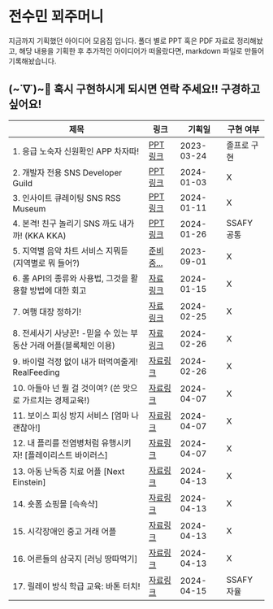 # 전수민 꾀주머니

지금까지 기획했던 아이디어 모음집 입니다. 
폴더 별로 PPT 혹은 PDF 자료로 정리해놨고,  해당 내용을 기획한 후 추가적인 아이디어가 떠올랐다면, markdown 파일로 만들어 기록해놨습니다.



## (~˙∇˙)~📣 혹시 구현하시게 되시면 연락 주세요!! 구경하고 싶어요!

| 제목                                                      | 링크                                                         | 기획일       | 구현 여부  |
| --------------------------------------------------------- | ------------------------------------------------------------ | ------------ | ------------ |
| 1. 응급 노숙자 신원확인 APP 차자따!                       | [PPT 링크](https://www.canva.com/design/DAFjU7AwmKg/Hr3N0jbrmj-Kt6njr80SLA/edit?utm_content=DAFjU7AwmKg&utm_campaign=designshare&utm_medium=link2&utm_source=sharebutton) | 2023-03-24   | 졸프로 구현 |
| 2. 개발자 전용 SNS Developer Guild                        | [PPT 링크 ](https://www.canva.com/design/DAF4pk-WJAU/zY56FMG-Xc0vYJb7j2QsjQ/edit?utm_content=DAF4pk-WJAU&utm_campaign=designshare&utm_medium=link2&utm_source=sharebutton) | 2024-01-03   | X  |
| 3. 인사이트 큐레이팅 SNS RSS Museum                       | [PPT 링크](https://www.canva.com/design/DAF5XBsjtyY/d5qgEuaz11iVI0Xa9Er_6Q/edit?utm_content=DAF5XBsjtyY&utm_campaign=designshare&utm_medium=link2&utm_source=sharebutton) | 2024-01-11   | X  |
| 4. 본격! 친구 놀리기 SNS 까도 내가 까! (KKA KKA)          | [PPT 링크](https://www.canva.com/design/DAF65D868-4/Ws-_i9k_-Sv-j9M24nKxrA/edit?utm_content=DAF65D868-4&utm_campaign=designshare&utm_medium=link2&utm_source=sharebutton) | 2024-01-26   | SSAFY 공통 |
| 5. 지역별 음악 차트 서비스 지뭐듣 (지역별로 뭐 들어?)     | [준비중...]()                                                | 2023-09-01 | X |
| 6. 롤 API의 종류와 사용법, 그것을 활용할 방법에 대한 회고 | [자료 링크](https://github.com/dalcheonroadhead/WitPocket/tree/main/LOL%20API) | 2024-01-15   | X  |
| 7. 여행 대장 정하기! | [자료 링크](https://github.com/dalcheonroadhead/WitPocket/tree/main) | 2024-02-25   | X  |
| 8. 전세사기 사냥꾼! -믿을 수 있는 부동산 거래 어플(블록체인 이용)  |[자료 링크](https://oval-guanaco-139.notion.site/93c64b0cb5fa46b2af45647bf1dfc815?pvs=4) | 2024-02-26 | X |
| 9. 바이럴 걱정 없이 내가 떠먹여줄게! RealFeeding | [자료링크](https://www.notion.so/RealFeeding-00315fce717f4ea086389f566c7d598d) | 2024-02-26 | X |
| 10. 아들아 넌 뭘 걸 것이여? (쓴 맛으로 가르치는 경제교육!) | [자료링크](https://github.com/dalcheonroadhead/WitPocket/blob/main/3%EC%B0%A8%20%EC%97%85%EB%8D%B0%EC%9D%B4%ED%8A%B8/1.%EC%95%84%EB%93%A4%EC%95%84%20%EB%84%88%EB%8A%94%20%EB%AD%98%20%EA%B1%B8%EA%B2%83%EC%9D%B4%EC%97%AC.pdf) | 2024-04-07 | X |
| 11. 보이스 피싱 방지 서비스 [엄마 나 괜찮아!] | [자료링크](https://github.com/dalcheonroadhead/WitPocket/blob/main/3%EC%B0%A8%20%EC%97%85%EB%8D%B0%EC%9D%B4%ED%8A%B8/%EB%B3%B4%EC%9D%B4%EC%8A%A4%20%ED%94%BC%EC%8B%B1%20%EB%B0%A9%EC%A7%80%20%EC%84%9C%EB%B9%84%EC%8A%A4%20%EC%97%84%EB%A7%88%20%EB%82%98%20%EA%B4%9C%EC%B0%AE%EC%95%84!.pdf) | 2024-04-07 | X |
| 12. 내 플리를 전염병처럼 유행시키자! [플레이리스트 바이러스] | [자료링크](https://github.com/dalcheonroadhead/WitPocket/blob/main/3%EC%B0%A8%20%EC%97%85%EB%8D%B0%EC%9D%B4%ED%8A%B8/%EB%82%B4%20%ED%94%8C%EB%A6%AC%EB%A5%BC%20%EC%9C%A0%ED%96%89%20%EC%8B%9C%ED%82%A4%EC%9E%90!%20%ED%94%8C%EB%A0%88%EC%9D%B4%EB%A6%AC%EC%8A%A4%ED%8A%B8%20%EB%B0%94%EC%9D%B4%EB%9F%AC%EC%8A%A4.pdf) | 2024-04-07 | X |
| 13. 아동 난독증 치료 어플 [Next Einstein] | [자료링크](https://github.com/dalcheonroadhead/WitPocket/blob/main/4%EC%B0%A8%20%EC%97%85%EB%8D%B0%EC%9D%B4%ED%8A%B8/Next%20Einstein%20(%EC%95%84%EB%8F%99%20%EB%82%9C%EB%8F%85%EC%A6%9D%20%EC%B9%98%EB%A3%8C%20%EC%96%B4%ED%94%8C).pdf) | 2024-04-13 | X |
| 14. 숏폼 쇼핑몰 [슥쇽샥] | [자료링크](https://github.com/dalcheonroadhead/WitPocket/blob/main/4%EC%B0%A8%20%EC%97%85%EB%8D%B0%EC%9D%B4%ED%8A%B8/%EC%88%8F%ED%8F%BC%20%EC%87%BC%ED%95%91%EB%AA%B0%20%EC%8A%A5%EC%87%BD%EC%83%A5.pdf) | 2024-04-13 | X |
| 15. 시각장애인 중고 거래 어플 | [자료링크](https://github.com/dalcheonroadhead/WitPocket/blob/main/4%EC%B0%A8%20%EC%97%85%EB%8D%B0%EC%9D%B4%ED%8A%B8/%EC%8B%9C%EA%B0%81%20%EC%9E%A5%EC%95%A0%EC%9D%B8%20%EA%B1%B0%EB%9E%98%20%EC%96%B4%ED%94%8C.pdf) | 2024-04-13 | X |
| 16. 어른들의 삼국지 [러닝 땅따먹기] | [자료링크](https://github.com/dalcheonroadhead/WitPocket/blob/main/4%EC%B0%A8%20%EC%97%85%EB%8D%B0%EC%9D%B4%ED%8A%B8/%EC%96%B4%EB%A5%B8%EB%93%A4%EC%9D%98%20%EC%82%BC%EA%B5%AD%EC%A7%80%20%20%20%EB%9F%AC%EB%8B%9D%20%EB%95%85%EB%94%B0%EB%A8%B9%EA%B8%B0.pdf) | 2024-04-13 | X |
| 17. 릴레이 방식 학급 교육: 바톤 터치! | [자료링크](https://github.com/dalcheonroadhead/WitPocket/blob/main/5%EC%B0%A8%20%EC%97%85%EB%8D%B0%EC%9D%B4%ED%8A%B8/%EB%A6%B4%EB%A0%88%EC%9D%B4%20%EB%B0%A9%EC%8B%9D%20%ED%95%99%EA%B8%89%20%EA%B5%90%EC%9C%A1%20%EB%B0%94%ED%86%A4%20%ED%84%B0%EC%B9%98!.pdf) | 2024-04-15 | SSAFY 자율 |



